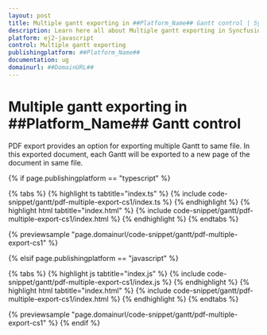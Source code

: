 ```yaml
---
layout: post
title: Multiple gantt exporting in ##Platform_Name## Gantt control | Syncfusion
description: Learn here all about Multiple gantt exporting in Syncfusion ##Platform_Name## Gantt control of Syncfusion Essential JS 2 and more.
platform: ej2-javascript
control: Multiple gantt exporting 
publishingplatform: ##Platform_Name##
documentation: ug
domainurl: ##DomainURL##
---
```


# Multiple gantt exporting in ##Platform_Name## Gantt control

PDF export provides an option for exporting multiple Gantt to same file. In this exported document, each Gantt will be exported to a new page of the document in same file.

{% if page.publishingplatform == "typescript" %}

 {% tabs %}
{% highlight ts tabtitle="index.ts" %}
{% include code-snippet/gantt/pdf-multiple-export-cs1/index.ts %}
{% endhighlight %}
{% highlight html tabtitle="index.html" %}
{% include code-snippet/gantt/pdf-multiple-export-cs1/index.html %}
{% endhighlight %}
{% endtabs %}
        
{% previewsample "page.domainurl/code-snippet/gantt/pdf-multiple-export-cs1" %}

{% elsif page.publishingplatform == "javascript" %}

{% tabs %}
{% highlight js tabtitle="index.js" %}
{% include code-snippet/gantt/pdf-multiple-export-cs1/index.js %}
{% endhighlight %}
{% highlight html tabtitle="index.html" %}
{% include code-snippet/gantt/pdf-multiple-export-cs1/index.html %}
{% endhighlight %}
{% endtabs %}

{% previewsample "page.domainurl/code-snippet/gantt/pdf-multiple-export-cs1" %}
{% endif %}